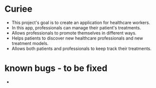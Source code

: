 # Curiee
* This project's goal is to create an application for healthcare workers. 
* In this app, professionals can manage their patient's treatments. 
* Allows professionals to promote themselves in different ways.
* Helps patients to discover new healthcare professionals and new treatment models. 
* Allows both patients and professionals to keep track their treatments.

# known bugs - to be fixed
* 
